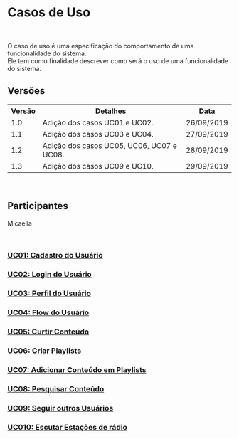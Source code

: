 #  Casos de Uso
<div class="line"></div>

<p align="justify">&emsp;

O caso de uso é uma especificação do comportamento de uma funcionalidade do sistema.
<br>
Ele tem como finalidade descrever como será o uso de uma funcionalidade do sistema.
</p>

## Versões

<table class="versions">
	<tr>
		<th class="version_header">Versão</th>
		<th>Detalhes</th>
		<th>Data</th>
	</tr>
	<tr>
		<td>1.0</td>
		<td>Adição dos casos UC01 e UC02.</td>
		<td>26/09/2019</td>
	</tr>
	<tr>
		<td>1.1</td>
		<td>Adição dos casos UC03 e UC04.</td>
		<td>27/09/2019</td>
	</tr>
	<tr>
		<td>1.2</td>
		<td>Adição dos casos UC05, UC06, UC07 e UC08.</td>
		<td>28/09/2019</td>
	</tr>
    <tr>
		<td>1.3</td>
		<td>Adição dos casos UC09 e UC10.</td>
		<td>29/09/2019</td>
	</tr>
</table> 
<br>

## Participantes
Micaella


<br>

### [UC01: Cadastro do Usuário](casos_de_uso/uc01.md)
### [UC02: Login do Usuário](casos_de_uso/uc02.md)
### [UC03: Perfil do Usuário](casos_de_uso/uc03.md)
### [UC04: Flow do Usuário](casos_de_uso/uc04.md)
### [UC05: Curtir Conteúdo](casos_de_uso/uc05.md)
### [UC06: Criar Playlists](casos_de_uso/uc06.md)
### [UC07: Adicionar Conteúdo em Playlists](casos_de_uso/uc07.md)
### [UC08: Pesquisar Conteúdo](casos_de_uso/uc08.md)
### [UC09: Seguir outros Usuários](casos_de_uso/uc09.md)
### [UC010: Escutar Estações de rádio](casos_de_uso/uc10.md)